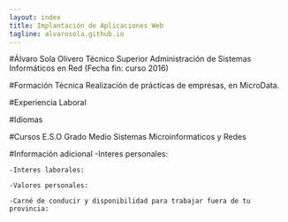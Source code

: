 ```yaml
---
layout: index
title: Implantación de Aplicaciones Web
tagline: alvarosola.github.io
---
```

#Álvaro Sola Olivero
Técnico Superior Administración de Sistemas Informáticos en Red (Fecha fin: curso 2016)

#Formación Técnica
Realización de prácticas de empresas, en MicroData.

#Experiencia Laboral

#Idiomas

#Cursos
E.S.O
Grado Medio Sistemas Microinformaticos y Redes

#Información adicional
	-Interes personales:

	-Interes laborales:

	-Valores personales:

	-Carné de conducir y disponibilidad para trabajar fuera de tu provincia:
